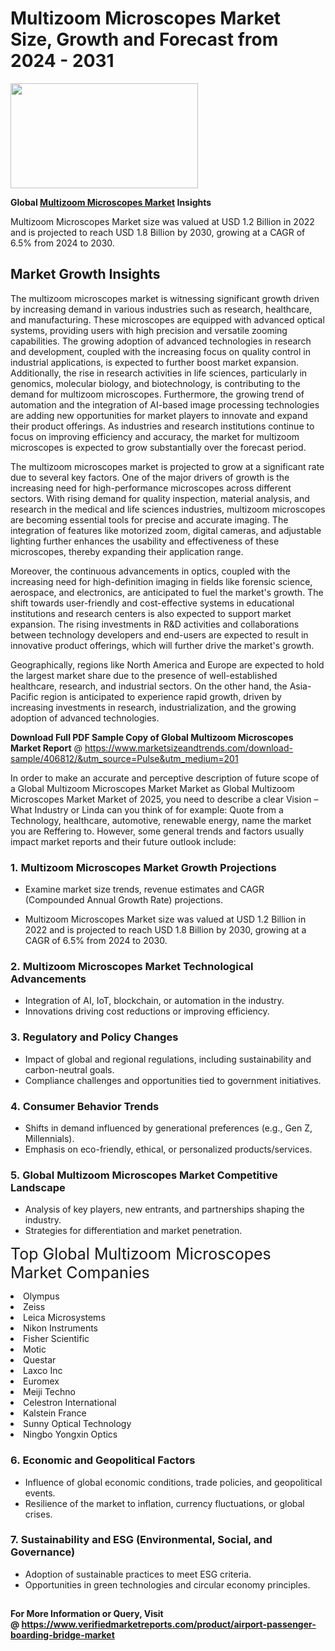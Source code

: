 <H1>Multizoom Microscopes Market Size, Growth and Forecast from 2024 - 2031</H1><img class="aligncenter size-medium wp-image-584254" src="https://thirdeyenews.in/wp-content/uploads/2024/09/Global-Market-Research-300x168.jpeg" alt="" width="300" height="168" /><p><strong>Global&nbsp;<a href="https://www.marketsizeandtrends.com/download-sample/406812/&amp;utm_source=Pulse&amp;utm_medium=201">Multizoom Microscopes Market</a> Insights</strong></p><p>Multizoom Microscopes Market size was valued at USD 1.2 Billion in 2022 and is projected to reach USD 1.8 Billion by 2030, growing at a CAGR of 6.5% from 2024 to 2030.</p><p><h2>Market Growth Insights</h2> <p>The multizoom microscopes market is witnessing significant growth driven by increasing demand in various industries such as research, healthcare, and manufacturing. These microscopes are equipped with advanced optical systems, providing users with high precision and versatile zooming capabilities. The growing adoption of advanced technologies in research and development, coupled with the increasing focus on quality control in industrial applications, is expected to further boost market expansion. Additionally, the rise in research activities in life sciences, particularly in genomics, molecular biology, and biotechnology, is contributing to the demand for multizoom microscopes. Furthermore, the growing trend of automation and the integration of AI-based image processing technologies are adding new opportunities for market players to innovate and expand their product offerings. As industries and research institutions continue to focus on improving efficiency and accuracy, the market for multizoom microscopes is expected to grow substantially over the forecast period. <span></span> <p>The multizoom microscopes market is projected to grow at a significant rate due to several key factors. One of the major drivers of growth is the increasing need for high-performance microscopes across different sectors. With rising demand for quality inspection, material analysis, and research in the medical and life sciences industries, multizoom microscopes are becoming essential tools for precise and accurate imaging. The integration of features like motorized zoom, digital cameras, and adjustable lighting further enhances the usability and effectiveness of these microscopes, thereby expanding their application range.</p> <p>Moreover, the continuous advancements in optics, coupled with the increasing need for high-definition imaging in fields like forensic science, aerospace, and electronics, are anticipated to fuel the market's growth. The shift towards user-friendly and cost-effective systems in educational institutions and research centers is also expected to support market expansion. The rising investments in R&D activities and collaborations between technology developers and end-users are expected to result in innovative product offerings, which will further drive the market's growth.</p> <p>Geographically, regions like North America and Europe are expected to hold the largest market share due to the presence of well-established healthcare, research, and industrial sectors. On the other hand, the Asia-Pacific region is anticipated to experience rapid growth, driven by increasing investments in research, industrialization, and the growing adoption of advanced technologies.</p> <span></p><p><span class=""><strong>Download Full PDF Sample Copy of Global Multizoom Microscopes Market Report</strong> @ <a href="https://www.marketsizeandtrends.com/download-sample/406812/&amp;utm_source=Pulse&amp;utm_medium=201" target="_blank">https://www.marketsizeandtrends.com/download-sample/406812/&amp;utm_source=Pulse&amp;utm_medium=201</a></span></p><p>In order to make an accurate and perceptive description of future scope of a Global&nbsp;Multizoom Microscopes Market Market as Global&nbsp;Multizoom Microscopes Market Market of 2025, you need to describe a clear Vision &ndash; What Industry or Linda can you think of for example: Quote from a Technology, healthcare, automotive, renewable energy, name the market you are Reffering to. However, some general trends and factors usually impact market reports and their future outlook include:</p><h3>1.&nbsp;<strong>Multizoom Microscopes Market Growth Projections</strong></h3><ul><li>Examine market size trends, revenue estimates and CAGR (Compounded Annual Growth Rate) projections.</li><li><p>Multizoom Microscopes Market size was valued at USD 1.2 Billion in 2022 and is projected to reach USD 1.8 Billion by 2030, growing at a CAGR of 6.5% from 2024 to 2030.</p></li></ul><h3>2.&nbsp;<strong>Multizoom Microscopes Market Technological Advancements</strong></h3><ul><li>Integration of AI, IoT, blockchain, or automation in the industry.</li><li>Innovations driving cost reductions or improving efficiency.</li></ul><h3>3.&nbsp;<strong>Regulatory and Policy Changes</strong></h3><ul><li>Impact of global and regional regulations, including sustainability and carbon-neutral goals.</li><li>Compliance challenges and opportunities tied to government initiatives.</li></ul><h3>4.&nbsp;<strong>Consumer Behavior Trends</strong></h3><ul><li>Shifts in demand influenced by generational preferences (e.g., Gen Z, Millennials).</li><li>Emphasis on eco-friendly, ethical, or personalized products/services.</li></ul><h3>5.&nbsp;<strong>Global Multizoom Microscopes Market Competitive Landscape</strong></h3><ul><li>Analysis of key players, new entrants, and partnerships shaping the industry.</li><li>Strategies for differentiation and market penetration.</li></ul><p data-pm-slice="1 1 []"><span style="color: inherit; font-family: inherit; font-size: 25px;">Top Global Multizoom Microscopes Market Companies</span></p><div class="" data-test-id=""><p><li>Olympus</li><li> Zeiss</li><li> Leica Microsystems</li><li> Nikon Instruments</li><li> Fisher Scientific</li><li> Motic</li><li> Questar</li><li> Laxco Inc</li><li> Euromex</li><li> Meiji Techno</li><li> Celestron International</li><li> Kalstein France</li><li> Sunny Optical Technology</li><li> Ningbo Yongxin Optics</li></p></div><h3>6.&nbsp;<strong>Economic and Geopolitical Factors</strong></h3><ul><li>Influence of global economic conditions, trade policies, and geopolitical events.</li><li>Resilience of the market to inflation, currency fluctuations, or global crises.</li></ul><h3>7.&nbsp;<strong>Sustainability and ESG (Environmental, Social, and Governance)</strong></h3><ul><li>Adoption of sustainable practices to meet ESG criteria.</li><li>Opportunities in green technologies and circular economy principles.</li></ul><h2><strong style="font-size: 14px;">For More Information or Query, Visit @&nbsp;</strong><a style="background-color: #ffffff; font-size: 14px;" href="https://www.marketsizeandtrends.com/report/multizoom-microscopes-market/" target="_blank">https://www.verifiedmarketreports.com/product/airport-passenger-boarding-bridge-market</a></h2>